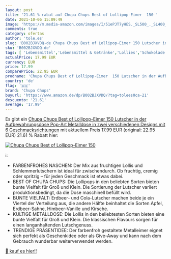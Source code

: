 ```yaml
---
layout: post
title: '21.61 % rabat auf Chupa Chups Best of Lollipop-Eimer  150 '
date: 2021-10-06 15:09:49
image: 'https://m.media-amazon.com/images/I/51ePJT7yHES._SL500_._SL400_.jpg'
comments: true
category: ofertas
author: 'tole.es'
slug: 'B002BJXVDQ-de Chupa Chups Best of Lollipop-Eimer 150 Lutscher in der...'
sku: 'B002BJXVDQ-de'
tags: [ 'Lebensmittel','Lebensmittel & Getränke','Lollies','Schokolade & Süßigkeiten','Süßigkeiten & Knabbereien','chupa chups', ]
actualPrice: 17.99 EUR
currency: EUR
price: 17.99
comparePrice: 22.95 EUR
prodname: 'Chupa Chups Best of Lollipop-Eimer  150 Lutscher in der Aufbewahrungsdose  Pop-Art Metalldose in zwei verschiedenen Designs  mit 6 Geschmacksrichtungen'
country: 'de'
flag: '🇩🇪'
brand: 'Chupa Chups'
buyurl: 'https://www.amazon.de/dp/B002BJXVDQ/?tag=tolees0ca-21'
descuento: '21.61'
average: '17.99'
---
```


Es gibt ein [Chupa Chups Best of Lollipop-Eimer  150 Lutscher in der Aufbewahrungsdose  Pop-Art Metalldose in zwei verschiedenen Designs  mit 6 Geschmacksrichtungen](https://www.amazon.de/dp/B002BJXVDQ/?tag=tolees0ca-21) mit aktuellem Preis 17.99 EUR (original: 22.95 EUR) 21.61 % Rabatt hier:

[![Chupa Chups Best of Lollipop-Eimer  150 ](https://m.media-amazon.com/images/I/51ePJT7yHES._SL500_._SL400_.jpg)](https://www.amazon.de/dp/B002BJXVDQ/?tag=tolees0ca-21)

ℹ️:

- FARBENFROHES NASCHEN: Der Mix aus fruchtigen Lollis und Schlemmerlutschern ist ideal für zwischendurch. Ob fruchtig, cremig oder spritzig – für jeden Geschmack ist etwas dabei.
- BEST OF CHUPA CHUPS: Die Lollipops in den beliebten Sorten bieten bunte Vielfalt für Groß und Klein. Die Sortierung der Lutscher variiert produktionsbedingt, da die Dose maschinell befüllt wird.
- BUNTE VIELFALT: Erdbeer- und Cola-Lutscher machen beide je ein Viertel der Verteilung aus, die andere Hälfte beinhaltet die Sorten Apfel, Erdbeer-Sahne, Himbeer-Vanille und Kirsche.
- KULTIGE METALLDOSE: Die Lollis in den beliebtesten Sorten bieten eine bunte Vielfalt für Groß und Klein. Die klassischen Flavours sorgen für einen langanhaltenden Lutschgenuss.
- TRENDIGE PRÄSENTIDEE: Der farbenfroh gestaltete Metalleimer eignet sich perfekt als Geschenkidee oder als Give-Away und kann nach dem Gebrauch wunderbar weiterverwendet werden.

[🛒 kauf es hier!!](https://www.amazon.de/dp/B002BJXVDQ/?tag=tolees0ca-21)
